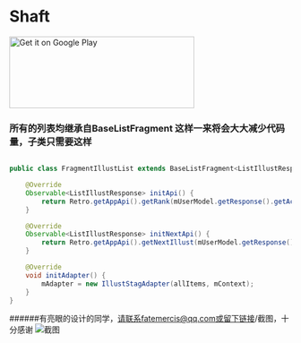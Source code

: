 # Shaft

<a href="https://play.google.com/store/apps/details?id=ceui.lisa">
<img alt="Get it on Google Play" src="https://play.google.com/intl/en_us/badges/images/generic/en_badge_web_generic.png" 
width="330" height="128" />
</a>



### 所有的列表均继承自BaseListFragment 这样一来将会大大减少代码量，子类只需要这样
```java

public class FragmentIllustList extends BaseListFragment<ListIllustResponse, IllustStagAdapter, IllustsBean> {

    @Override
    Observable<ListIllustResponse> initApi() {
        return Retro.getAppApi().getRank(mUserModel.getResponse().getAccess_token(), "day_male");
    }

    @Override
    Observable<ListIllustResponse> initNextApi() {
        return Retro.getAppApi().getNextIllust(mUserModel.getResponse().getAccess_token(), nextUrl);
    }

    @Override
    void initAdapter() {
        mAdapter = new IllustStagAdapter(allItems, mContext);
    }
}
```







######有亮眼的设计的同学，请联系fatemercis@qq.com或留下链接/截图，十分感谢
![截图](https://raw.githubusercontent.com/CeuiLiSA/Shaft/master/snap/Screenshot_1554187583.png)
